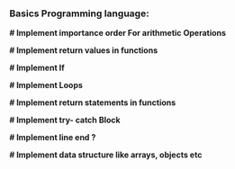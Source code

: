 ### Basics Programming language: ###

**# Implement importance order For arithmetic Operations**

**# Implement return values in functions**

**# Implement If**

**# Implement Loops**

**# Implement return statements in functions**

**# Implement try- catch Block**

**# Implement line end ?**

**# Implement data structure like arrays, objects etc**
